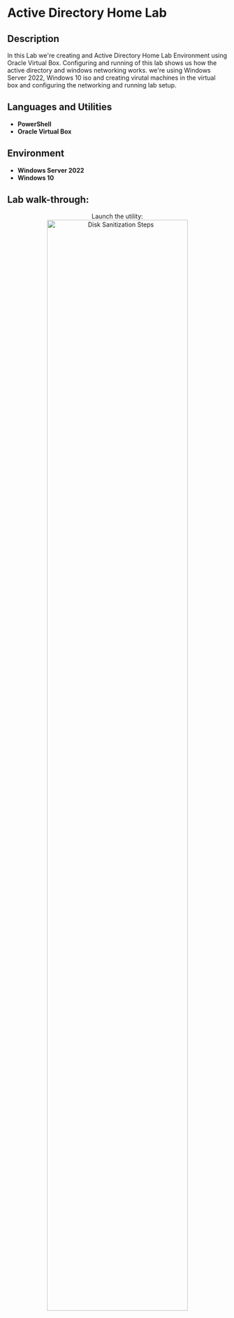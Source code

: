 <h1> Active Directory Home Lab </h1>

<h2>Description</h2>
 In this Lab we're creating and Active Directory Home Lab Environment using Oracle Virtual Box. Configuring and running of this lab shows us how the active directory and windows networking works.
 we're using Windows Server 2022, Windows 10 iso  and creating virutal machines in the virtual box and configuring the networking and running lab setup.
<br />


<h2>Languages and Utilities</h2>

- <b>PowerShell </b> 
- <b> Oracle Virtual Box </b>

<h2>Environment</h2>

- <b> Windows Server 2022 </b>
- <b> Windows 10 </b> 

<h2>Lab walk-through:</h2>

<p align="center">
Launch the utility: <br/>
<img src="https://i.imgur.com/62TgaWL.png" height="80%" width="80%" alt="Disk Sanitization Steps"/>
<br />

</p>
